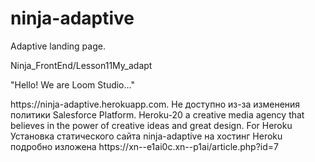 # ninja-adaptive
Adaptive landing page. 
<p>Ninja_FrontEnd/Lesson11My_adapt</p>
<p>"Hello! We are Loom Studio..."</p>
https://ninja-adaptive.herokuapp.com. Не доступно из-за изменения политики Salesforce Platform.
Heroku-20
a creative media agency that believes in the power of creative ideas and great design.
 For Heroku
Установка статического сайта ninja-adaptive на хостинг Heroku подробно изложена
  https://xn--e1ai0c.xn--p1ai/article.php?id=7
